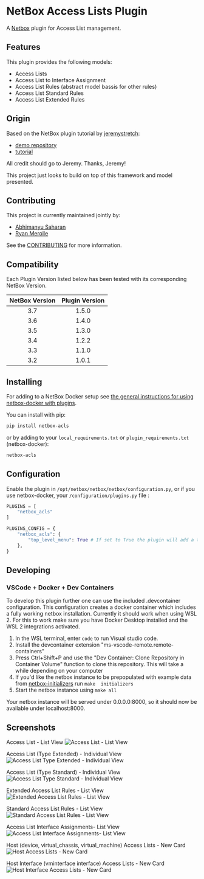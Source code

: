 # NetBox Access Lists Plugin

A [Netbox](https://github.com/netbox-community/netbox) plugin for Access List management.

## Features

This plugin provides the following models:

- Access Lists
- Access List to Interface Assignment
- Access List Rules (abstract model bassis for other rules)
- Access List Standard Rules
- Access List Extended Rules

## Origin

Based on the NetBox plugin tutorial by [jeremystretch](https://github.com/jeremystretch):

- [demo repository](https://github.com/netbox-community/netbox-plugin-demo)
- [tutorial](https://github.com/netbox-community/netbox-plugin-tutorial)

All credit should go to Jeremy. Thanks, Jeremy!

This project just looks to build on top of this framework and model presented.

## Contributing

This project is currently maintained jointly by:

- [Abhimanyu Saharan](https://github.com/abhi1693)
- [Ryan Merolle](https://github.com/ryanmerolle)

See the [CONTRIBUTING](CONTRIBUTING.md) for more information.

## Compatibility

Each Plugin Version listed below has been tested with its corresponding NetBox Version.

| NetBox Version | Plugin Version |
|:--------------:|:--------------:|
|      3.7       |     1.5.0      |
|      3.6       |     1.4.0      |
|      3.5       |     1.3.0      |
|      3.4       |     1.2.2      |
|      3.3       |     1.1.0      |
|      3.2       |     1.0.1      |

## Installing

For adding to a NetBox Docker setup see
[the general instructions for using netbox-docker with plugins](https://github.com/netbox-community/netbox-docker/wiki/Using-Netbox-Plugins).

You can install with pip:

```bash
pip install netbox-acls
```

or by adding to your `local_requirements.txt` or `plugin_requirements.txt` (netbox-docker):

```bash
netbox-acls
```

## Configuration

Enable the plugin in `/opt/netbox/netbox/netbox/configuration.py`,
 or if you use netbox-docker, your `/configuration/plugins.py` file :

```python
PLUGINS = [
    "netbox_acls"
]

PLUGINS_CONFIG = {
    "netbox_acls": {
        "top_level_menu": True # If set to True the plugin will add a top level menu item for the plugin. If set to False the plugin will add a menu item under the Plugins menu item.  Default is set to True.
    },
}
```

## Developing

### VSCode + Docker + Dev Containers

To develop this plugin further one can use the included .devcontainer configuration. This configuration creates a docker container which includes a fully working netbox installation. Currently it should work when using WSL 2. For this to work make sure you have Docker Desktop installed and the WSL 2 integrations activated.

1. In the WSL terminal, enter `code` to run Visual studio code.
2. Install the devcontainer extension "ms-vscode-remote.remote-containers"
3. Press Ctrl+Shift+P and use the "Dev Container: Clone Repository in Container Volume" function to clone this repository. This will take a while depending on your computer
4. If you'd like the netbox instance to be prepopulated with example data from [netbox-initializers](https://github.com/tobiasge/netbox-initializers) run `make  initializers`
5. Start the netbox instance using `make all`

Your netbox instance will be served under 0.0.0.0:8000, so it should now be available under localhost:8000.

## Screenshots

Access List - List View
![Access List - List View](docs/img/access_lists.png)

Access List (Type Extended) - Individual View
![Access List Type Extended - Individual View](docs/img/access_list_type_extended.png)

Access List (Type Standard) - Individual View
![Access List Type Standard - Individual View](docs/img/access_list_type_standard.png)

Extended Access List Rules - List View
![Extended Access List Rules - List View](docs/img/acl_extended_rules.png)

Standard Access List Rules - List View
![Standard Access List Rules - List View](docs/img/acl_standard_rules.png)

Access List Interface Assignments- List View
![Access List Interface Assignments- List View](docs/img/acl_interface_assignments.png)

Host (device, virtual_chassis, virtual_machine) Access Lists - New Card
![Host Access Lists - New Card](docs/img/acl_host_view.png)

Host Interface (vminterface interface) Access Lists - New Card
![Host Interface Access Lists - New Card](docs/img/access_list_type_standard.png)
